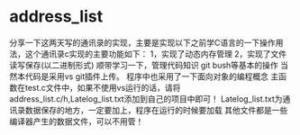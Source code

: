# address_list
分享一下这两天写的通讯录的实现，主要是实现以下之前学C语言的一下操作用法，这个通讯录c实现的主要功能如下：
1，实现了动态内存管理
2，实现了文件读写保存(以二进制形式)
顺带学习一下，管理代码知识 git bush等基本的操作
当然本代码是采用vs git插件上传。
程序中也采用了一下面向对象的编程概念
主函数在test.c文件中，如果不使用vs运行的话，请将address_list.c/h,Latelog_list.txt添加到自己的项目中即可！
Latelog_list.txt为通讯录数据保存的地方，一定要加上，程序在运行的时候要加载
其他文件都是一些编译器产生的数据文件，可以不用管！
